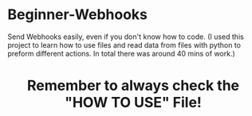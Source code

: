 # Beginner-Webhooks
Send Webhooks easily, even if you don't know how to code. (I used this project to learn how to use files and read data from files with python to preform different actions. In total there was around 40 mins of work.)


<h1 align="center">
  Remember to always check the "HOW TO USE" File!
</h1>
